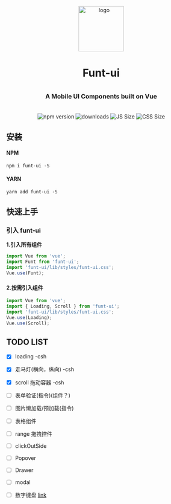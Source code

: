 <p align="center">
    <img alt="logo" src="https://github.com/FuntSui-FE/funt-ui/blob/master/build/funt-ui.png" width="120" style="margin-bottom: 10px;">
</p>

<h1 align="center" style="margin: 30px 0 35px;">Funt-ui</h1>
<h3 align="center" style="margin: 30px 0 35px;">A Mobile UI Components built on Vue</h3>
<p align="center">
    <img src="https://img.shields.io/npm/v/funt-ui.svg?style=flat" alt="npm version" />
    <!-- <img src="https://travis-ci.org/FuntSui-FE/funt-ui.svg?branch=master" alt="Build Status" /> -->
    <img src="https://img.shields.io/npm/dt/funt-ui.svg" alt="downloads" />
    <img src="http://img.badgesize.io/https://unpkg.com/funt-ui/lib/funt-ui.min.js?label=JS%20size" alt="JS  Size" />
    <img src="http://img.badgesize.io/https://unpkg.com/funt-ui/lib/styles/funt-ui.css?label=CSS%20size" alt="CSS  Size" />
    <!-- <img src="http://img.badgesize.io/https://unpkg.com/funt-ui/lib/funt-ui.min.js?compression=gzip&style=flat-square&label=JS%20gzip%20size" alt="JS Gzip Size" />
    <img src="http://img.badgesize.io/https://unpkg.com/funt-ui/lib/styles/funt-ui.css?compression=gzip&style=flat-square&label=CSS%20gzip%20size" alt="CSS Gzip Size" /> -->
</p>

## 安装

#### NPM

```shell
npm i funt-ui -S
```

#### YARN

```shell
yarn add funt-ui -S
```

## 快速上手

### 引入 funt-ui

**1.引入所有组件**

```js
import Vue from 'vue';
import Funt from 'funt-ui';
import 'funt-ui/lib/styles/funt-ui.css';
Vue.use(Funt);
```

#### 2.按需引入组件

```js
import Vue from 'vue';
import { Loading, Scroll } from 'funt-ui';
import 'funt-ui/lib/styles/funt-ui.css';
Vue.use(Loading);
Vue.use(Scroll);
```

## TODO LIST

- [x] loading -csh

- [x] 走马灯(横向，纵向) -csh

- [x] scroll 拖动容器 -csh

- [ ] 表单验证(指令)(组件？)

- [ ] 图片懒加载/预加载(指令)

- [ ] 表格组件

- [ ] range 拖拽控件

- [ ] clickOutSide

- [ ] Popover

- [ ] Drawer

- [ ] modal

- [ ] 数字键盘 [link](https://mobile.ant.design/kitchen-sink/components/input-item?lang=zh-CN#input-item-demo-2)
